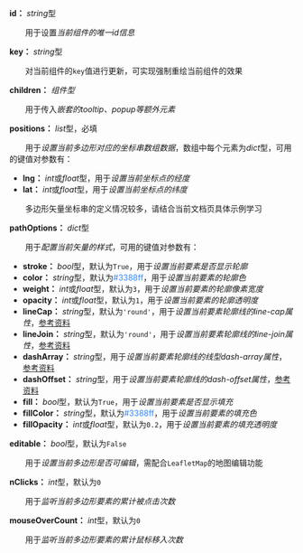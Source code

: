 **id：** *string*型

　　用于设置*当前组件的唯一id信息*

**key：** *string*型

　　对当前组件的`key`值进行更新，可实现强制重绘当前组件的效果

**children：** *组件型*

　　用于传入*嵌套的tooltip、popup等额外元素*

**positions：** *list*型，必填

　　用于*设置当前多边形对应的坐标串数组数据*，数组中每个元素为*dict*型，可用的键值对参数有：

- **lng：** *int*或*float*型，用于*设置当前坐标点的经度*
- **lat：** *int*或*float*型，用于*设置当前坐标点的纬度*

　　多边形矢量坐标串的定义情况较多，请结合当前文档页具体示例学习

**pathOptions：** *dict*型

　　用于*配置当前矢量的样式*，可用的键值对参数有：

- **stroke：** *bool*型，默认为`True`，用于*设置当前要素是否显示轮廓*
- **color：** *string*型，默认为<font style="color: #3388ff;">#3388ff</font>，用于*设置当前要素的轮廓色*
- **weight：** *int*或*float*型，默认为`3`，用于*设置当前要素的轮廓像素宽度*
- **opacity：** *int*或*float*型，默认为`1`，用于*设置当前要素的轮廓透明度*
- **lineCap：** *string*型，默认为`'round'`，用于*设置当前要素轮廓线的line-cap属性*，[参考资料](https://developer.mozilla.org/zh-CN/docs/Web/SVG/Attribute/stroke-linecap)
- **lineJoin：** *string*型，默认为`'round'`，用于*设置当前要素轮廓线的line-join属性*，[参考资料](https://developer.mozilla.org/zh-CN/docs/Web/SVG/Attribute/stroke-linejoin)
- **dashArray：** *string*型，用于*设置当前要素轮廓线的线型dash-array属性*，[参考资料](https://developer.mozilla.org/zh-CN/docs/Web/SVG/Attribute/stroke-dasharray)
- **dashOffset：** *string*型，用于*设置当前要素轮廓线的dash-offset属性*，[参考资料](https://developer.mozilla.org/zh-CN/docs/Web/SVG/Attribute/stroke-dashoffset)
- **fill：** *bool*型，默认为`True`，用于*设置当前要素是否显示填充*
- **fillColor：** *string*型，默认为<font style="color: #3388ff;">#3388ff</font>，用于*设置当前要素的填充色*
- **fillOpacity：** *int*或*float*型，默认为`0.2`，用于*设置当前要素的填充透明度*

**editable：** *bool*型，默认为`False`

　　用于*设置当前多边形是否可编辑*，需配合`LeafletMap`的地图编辑功能

**nClicks：** *int*型，默认为`0`

　　用于*监听当前多边形要素的累计被点击次数*

**mouseOverCount：** *int*型，默认为`0`

　　用于*监听当前多边形要素的累计鼠标移入次数*

